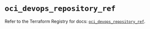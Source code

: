 # `oci_devops_repository_ref`

Refer to the Terraform Registry for docs: [`oci_devops_repository_ref`](https://registry.terraform.io/providers/oracle/oci/7.19.0/docs/resources/devops_repository_ref).
